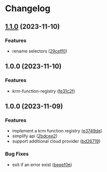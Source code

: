 # Changelog

## [1.1.0](https://github.com/imranismail/krm-function-registry/compare/image-updater-v1.0.0...image-updater-v1.1.0) (2023-11-10)


### Features

* rename selectors ([29ceff0](https://github.com/imranismail/krm-function-registry/commit/29ceff06a96cbb0fb4b2f6a0fa20253682c31c33))

## 1.0.0 (2023-11-10)


### Features

* krm-function-registry ([fe31c2f](https://github.com/imranismail/krm-function-registry/commit/fe31c2f95cf610e64e20b2852345c4f81aa8aa2e))

## 1.0.0 (2023-11-09)


### Features

* implement a krm function registry ([e3749de](https://github.com/imranismail/asdf-krm-functions/commit/e3749de4ddcd68e47ba6532193531895d6d108af))
* simplify api ([2bdcee2](https://github.com/imranismail/asdf-krm-functions/commit/2bdcee22fdbe092977814ad6c91df0a152f71ce8))
* support additional cloud provider ([bd26719](https://github.com/imranismail/asdf-krm-functions/commit/bd26719363f4aeb06cbb1c9ad1b652e4929d26d7))


### Bug Fixes

* exit if an error exist ([beeef0e](https://github.com/imranismail/asdf-krm-functions/commit/beeef0e5cc20db337832198c66dc17efb669f369))
